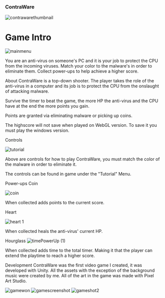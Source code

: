 ### ContraWare
![contrawarethumbnail](https://github.com/MarcoCarenza/ContraWare/assets/148258941/23af6c5b-6b9d-4dec-b811-f486016dfc4c)

# Game Intro


![mainmenu](https://github.com/MarcoCarenza/ContraWare/assets/148258941/7a942c07-8267-4f77-b442-bfeddfc4d073)


You are an anti-virus on someone's PC and it is your job to protect the CPU from the incoming viruses. Match your color to the malware's in order to eliminate them. Collect power-ups to help achieve a higher score.

About
ContraWare is a top-down shooter. The player takes the role of the anti-virus in a computer and its job is to protect the CPU from the onslaught of attacking malware.

Survive the timer to beat the game, the more HP the anti-virus and the CPU have at the end the more points you gain.

Points are granted via eliminating malware or picking up coins.

The highscore will not save when played on WebGL version. To save it you must play the windows version.

Controls

![tutorial](https://github.com/MarcoCarenza/ContraWare/assets/148258941/2c580c36-803e-4310-bed5-a403f4bcabf8)


Above are controls for how to play ContraWare, you must match the color of the malware in order to eliminate it. 

The controls can be found in game under the "Tutorial" Menu.

Power-ups
Coin

![coin](https://github.com/MarcoCarenza/ContraWare/assets/148258941/74068c67-e73e-44f8-a5ff-817cf8ebf8d5)

When collected adds points to the current score.

Heart

![heart 1](https://github.com/MarcoCarenza/ContraWare/assets/148258941/bda340f9-409c-4e5c-840d-3f41d57c907f)

When collected heals the anti-virus' current HP.

Hourglass
![timePowerUp (1)](https://github.com/MarcoCarenza/ContraWare/assets/148258941/3c2eafd3-2b93-4001-8cf5-40380f61a5ce)


When collected adds time to the total timer. Making it that the player can extend the playtime to reach a higher score.

Development
ContraWare was the first video game I created, it was developed with Unity. All the assets with the exception of the background music were created by me. All of the art in the game was made with Pixel Art Studio.

![gamewon](https://github.com/MarcoCarenza/ContraWare/assets/148258941/60aa8b2d-e7cf-4a00-8870-eddf599bf980)
![gamescreenshot](https://github.com/MarcoCarenza/ContraWare/assets/148258941/aadd0c6b-d8b3-417c-8bd8-b06eaacfd7af)
![gameshot2](https://github.com/MarcoCarenza/ContraWare/assets/148258941/30358876-1cb4-42b9-bf58-61282ae80c58)
